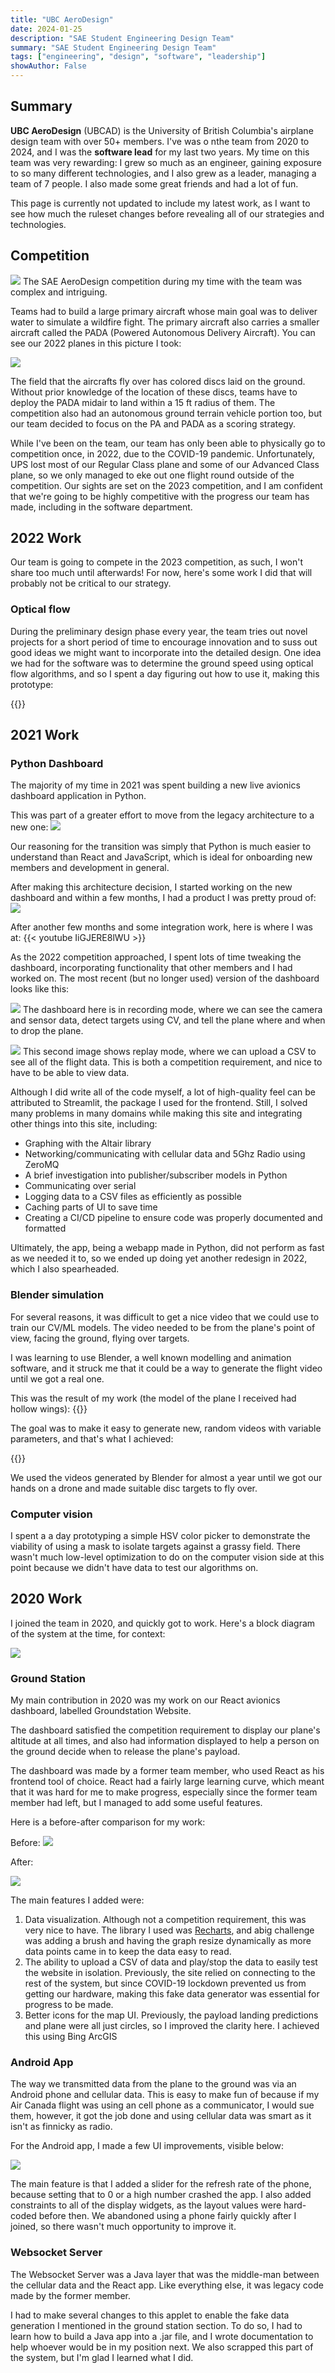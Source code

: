 ```yaml
---
title: "UBC AeroDesign"
date: 2024-01-25
description: "SAE Student Engineering Design Team"
summary: "SAE Student Engineering Design Team"
tags: ["engineering", "design", "software", "leadership"]
showAuthor: False
---
```


## Summary
**UBC AeroDesign** (UBCAD) is the University of British Columbia's airplane design team with over 50+ members. I've was o nthe team from
2020 to 2024, and I was the **software lead** for my last two years. My time on this team was very rewarding: I grew so much as an engineer, gaining exposure to 
so many different technologies, and I also grew as a leader, managing a team of 7 people. I also made some great friends and had a lot of fun.

This page is currently not updated to include my latest work, as I want to see how much the ruleset changes before revealing all of our 
strategies and technologies.

## Competition
![](fizzatcomp.jpg)
The SAE AeroDesign competition during my time with the team was complex and intriguing.

Teams had to build a large
primary aircraft whose main goal was to deliver water to simulate a wildfire fight. The primary aircraft
also carries a smaller aircraft called the PADA (Powered Autonomous Delivery Aircraft). You can see our 2022 planes
in this picture I took:

![](kyogre.jpg)

The field that the aircrafts fly over has colored discs laid on the ground. Without prior knowledge of the location of
these discs, teams have to deploy the PADA midair to land within a 15 ft radius of them. The competition also had an
autonomous ground terrain vehicle portion too, but our team decided to focus on the PA and PADA as a scoring strategy.

While I've been on the team, our team has only been able to physically go to competition once, in 2022, due to the
COVID-19 pandemic. Unfortunately, UPS lost most of our Regular Class plane and some of our Advanced Class plane,
so we only managed to eke out one flight round outside of the competition. Our sights are set on the 2023 competition,
and I am confident that we're going to be highly competitive with the progress our team has made, including in the
software department.

## 2022 Work

Our team is going to compete in the 2023 competition, as such, I won't share too much until afterwards! For now, here's some work I did that will probably not be critical to our strategy.


### Optical flow
During the preliminary design phase every year, the team tries out novel projects for a short period of time to encourage innovation and to suss out good ideas we might want to incorporate into the detailed design. One idea we had for the software was to determine the ground speed using optical flow algorithms,
and so I spent a day figuring out how to use it, making this prototype:

{{<youtube pY0WaDvIADo>}}


## 2021 Work
### Python Dashboard
The majority of my time in 2021 was spent building a new live avionics dashboard application in Python.

This was part of a greater effort to move from the legacy architecture to a new one:
![](2020_telemetry_path.png)

Our reasoning for the transition was simply that Python is much easier to understand than React and JavaScript, which is ideal for onboarding new members and development in general.

After making this architecture decision, I started working on the new dashboard and within a few months, I had a product I was pretty proud of:
![](dash.png)

After another few months and some integration work, here is where I was at:
{{< youtube IiGJERE8lWU >}}

As the 2022 competition approached, I spent lots of time tweaking the dashboard, incorporating functionality that other members and I had worked on. The most recent (but no longer used) version of the dashboard looks like this:

![](dash_video.png)
The dashboard here is in recording mode, where we can see the camera and sensor data, detect targets using CV, and tell the plane where and when to drop the plane.

![](dash_replay.png)
This second image shows replay mode, where we can upload a CSV to see all of the flight data. This is both
a competition requirement, and nice to have to be able to view data.

Although I did write all of the code myself, a lot of high-quality feel can be attributed to Streamlit, the
package I used for the frontend. Still, I solved many problems in many domains while making this site and integrating
other things into this site, including:

- Graphing with the Altair library
- Networking/communicating with cellular data and 5Ghz Radio using ZeroMQ
- A brief investigation into publisher/subscriber models in Python
- Communicating over serial
- Logging data to a CSV files as efficiently as possible
- Caching parts of UI to save time
- Creating a CI/CD pipeline to ensure code was properly documented and formatted

Ultimately, the app, being a webapp made in Python, did not perform as fast as we needed it to, so we ended up doing yet another redesign in 2022, which I also spearheaded.

### Blender simulation
For several reasons, it was difficult to get a nice video that we could use to train our CV/ML models.
The video needed to be from the plane's point of view, facing the ground, flying over targets.

I was learning to use Blender, a well known modelling and animation software, and it struck me that it could be a way to generate the flight video until we got a real one.

This was the result of my work (the model of the plane I received had hollow wings):
{{<youtube yBBwS2mGgNU>}}

The goal was to make it easy to generate new, random videos with variable parameters, and that's what I achieved:

{{<youtube Je4mo1gCoZs>}}

We used the videos generated by Blender for almost a year until we got our hands on a drone and made
suitable disc targets to fly over.


### Computer vision
I spent a a day prototyping a simple HSV color picker to demonstrate the viability of using
a mask to isolate targets against a grassy field. There wasn't much low-level optimization to do on the computer vision side at this point because we didn't have data to test our algorithms on.


## 2020 Work
I joined the team in 2020, and quickly got to work. Here's a block diagram of the system at the time,
for context:

![](2020_avionics_system.png)

### Ground Station
My main contribution in 2020 was my work on our React avionics dashboard, labelled Groundstation Website.

The dashboard satisfied the competition requirement to display our plane's altitude at all times,
and also had information displayed to help a person on the ground decide when to release the plane's
payload.

The dashboard was made by a former team member, who used React as his frontend tool of choice.
React had a fairly large learning curve, which meant that it was hard for me to make progress, especially
since the former team member had left, but I managed to add some useful features.

Here is a before-after comparison for my work:

Before:
![](groundstationweb-before.png)

After:

![](groundstationweb-after.png)

The main features I added were:

1. Data visualization. Although not a competition requirement, this was very nice to have. The library I used was [Recharts](https://recharts.org/), and abig challenge was adding a brush and having the graph resize dynamically as more data points came in to keep the data easy to read.
2. The ability to upload a CSV of data and play/stop the data to easily test the website in isolation. Previously, the site relied on connecting to the rest of the system, but since COVID-19 lockdown prevented us from getting our hardware, making this fake data generator was essential for progress to be made.
3. Better icons for the map UI. Previously, the payload landing predictions and plane were all just circles, so I improved the clarity here. I achieved this using Bing ArcGIS

### Android App
The way we transmitted data from the plane to the ground was via an Android phone and cellular data.
This is easy to make fun of because if my Air Canada flight was using an cell phone as a communicator, I would sue them, however, it got the job done and using cellular data was smart as it isn't as finnicky as radio.

For the Android app, I made a few UI improvements, visible below:

![](android_before_after.png)

The main feature is that I added a slider for the refresh rate of the phone, because setting that to 0
or a high number crashed the app. I also added constraints to all of the display widgets, as the layout values were hard-coded before then. We abandoned using a phone fairly quickly after I joined, so there wasn't much opportunity to improve it.

### Websocket Server
The Websocket Server was a Java layer that was the middle-man between the cellular data and the React app.
Like everything else, it was legacy code made by the former member.

I had to make several changes to this applet to enable the fake data generation I mentioned in the ground station section. To do so, I had to learn how to build a Java app into a .jar file, and I wrote documentation to help whoever would be in my position next. We also scrapped this part of the system, but I'm glad I learned what I did.






